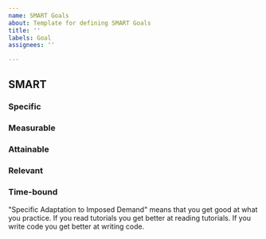 ```yaml
---
name: SMART Goals
about: Template for defining SMART Goals
title: ''
labels: Goal
assignees: ''

---
```


## SMART
### Specific

### Measurable

### Attainable

### Relevant

### Time-bound

"Specific Adaptation to Imposed Demand" means that you get good at what you practice. If you read tutorials you get better at reading tutorials. If you write code you get better at writing code.
